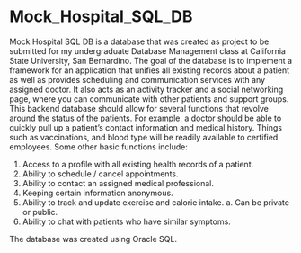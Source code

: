 # Mock_Hospital_SQL_DB
Mock Hospital SQL DB is a database that was created as project to be submitted for my undergraduate Database Management class at California State University, San Bernardino. The goal of the database is to implement a framework for an application that unifies all existing records about a patient as well as provides scheduling and communication services with any assigned doctor. It also acts as an activity tracker and a social networking page, where you can communicate with other patients and support groups. This backend database should allow for several functions that revolve around the status of the patients. For example, a doctor should be able to quickly pull up a patient’s contact information and medical history. Things such as vaccinations, and blood type will be readily available to certified employees. Some other basic functions include:
1. Access to a profile with all existing health records of a patient. 
2. Ability to schedule / cancel appointments.
3. Ability to contact an assigned medical professional.
4. Keeping certain information anonymous.
5. Ability to track and update exercise and calorie intake.
a. Can be private or public.
6. Ability to chat with patients who have similar symptoms.

The database was created using Oracle SQL.
